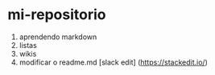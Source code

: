 # mi-repositorio
1. aprendendo markdown
1. listas
1. wikis
1. modificar o readme.md
[slack edit] (https://stackedit.io/)
